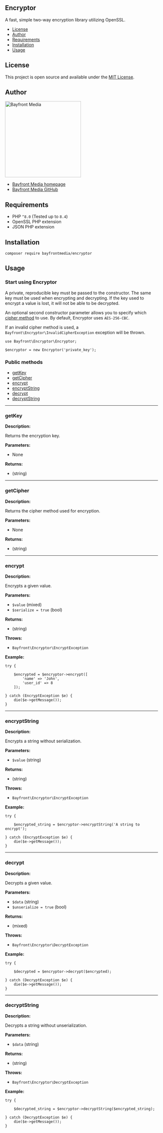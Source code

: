 ## Encryptor

A fast, simple two-way encryption library utilizing OpenSSL.

- [License](#license)
- [Author](#author)
- [Requirements](#requirements)
- [Installation](#installation)
- [Usage](#usage)

## License

This project is open source and available under the [MIT License](LICENSE).

## Author

<img src="https://cdn1.onbayfront.com/bfm/brand/bfm-logo.svg" alt="Bayfront Media" width="250" />

- [Bayfront Media homepage](https://www.bayfrontmedia.com?utm_source=github&amp;utm_medium=direct)
- [Bayfront Media GitHub](https://github.com/bayfrontmedia)

## Requirements

* PHP `^8.0` (Tested up to `8.4`)
* OpenSSL PHP extension
* JSON PHP extension

## Installation

```
composer require bayfrontmedia/encryptor
```

## Usage

### Start using Encryptor

A private, reproducible key must be passed to the constructor. 
The same key must be used when encrypting and decrypting.
If the key used to encrypt a value is lost, it will not be able to be decrypted.

An optional second constructor parameter allows you to specify which [cipher method](https://www.php.net/manual/en/function.openssl-get-cipher-methods.php) to use.
By default, Encryptor uses `AES-256-CBC`.

If an invalid cipher method is used, a `Bayfront\Encryptor\InvalidCipherException` exception will be thrown.

```
use Bayfront\Encryptor\Encryptor;

$encryptor = new Encryptor('private_key');
```

### Public methods

- [getKey](#getkey)
- [getCipher](#getcipher)
- [encrypt](#encrypt)
- [encryptString](#encryptstring)
- [decrypt](#decrypt)
- [decryptString](#decryptstring)

<hr />

### getKey

**Description:**

Returns the encryption key.

**Parameters:**

- None

**Returns:**

- (string)

<hr />

### getCipher

**Description:**

Returns the cipher method used for encryption.

**Parameters:**

- None

**Returns:**

- (string)

<hr />

### encrypt

**Description:**

Encrypts a given value. 

**Parameters:**

- `$value` (mixed)
- `$serialize = true` (bool)

**Returns:**

- (string)

**Throws:**

- `Bayfront\Encryptor\EncryptException`

**Example:**

```
try {

    $encrypted = $encryptor->encrypt([
        'name' => 'John',
        'user_id' => 8
    ]);

} catch (EncryptException $e) {
    die($e->getMessage());
}
```

<hr />

### encryptString

**Description:**

Encrypts a string without serialization. 

**Parameters:**

- `$value` (string)

**Returns:**

- (string)

**Throws:**

- `Bayfront\Encryptor\EncryptException`

**Example:**

```
try {

    $encrypted_string = $encryptor->encryptString('A string to encrypt');

} catch (EncryptException $e) {
    die($e->getMessage());
}
```

<hr />

### decrypt

**Description:**

Decrypts a given value. 

**Parameters:**

- `$data` (string)
- `$unserialize = true` (bool)

**Returns:**

- (mixed)

**Throws:**

- `Bayfront\Encryptor\DecryptException`

**Example:**

```
try {

    $decrypted = $encryptor->decrypt($encrypted);

} catch (DecryptException $e) {
    die($e->getMessage());
}
```

<hr />

### decryptString

**Description:**

Decrypts a string without unserialization. 

**Parameters:**

- `$data` (string)

**Returns:**

- (string)

**Throws:**

- `Bayfront\Encryptor\DecryptException`

**Example:**

```
try {

    $decrypted_string = $encryptor->decryptString($encrypted_string);

} catch (DecryptException $e) {
    die($e->getMessage());
}
```